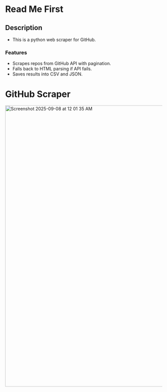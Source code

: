 # Read Me First
## Description
* This is a python web scraper for GitHub.

### Features
* Scrapes repos from GitHub API with pagination.
* Falls back to HTML parsing if API fails.
* Saves results into CSV and JSON.

# GitHub Scraper
<img width="900" alt="Screenshot 2025-09-08 at 12 01 35 AM" src="https://github.com/user-attachments/assets/fcaab089-464c-4957-9550-88359a66a9fc" />
